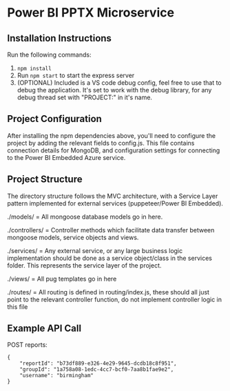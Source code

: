 # Power BI PPTX Microservice

## Installation Instructions

Run the following commands:
1. `` npm install ``
2. Run `` npm start `` to start the express server
3. (OPTIONAL) Included is a VS code debug config, feel free to use that to debug the application. It's set to work with the debug library, for any debug thread set with "PROJECT:" in it's name.

## Project Configuration

After installing the npm dependencies above, you'll need to configure the project by adding the relevant fields to config.js. This file contains connection details for MongoDB, and configuration settings for connecting to the Power BI Embedded Azure service.

## Project Structure

The directory structure follows the MVC architecture, with a Service Layer pattern implemented for external services (puppeteer/Power BI Embedded).

./models/ = All mongoose database models go in here.

./controllers/ = Controller methods which facilitate data transfer between mongoose models, service objects and views.

./services/ = Any external service, or any large business logic implementation should be done as a service object/class in the services folder. This represents the service layer of the project.

./views/ = All pug templates go in here

./routes/ = All routing is defined in routing/index.js, these should all just point to the relevant controller function, do not implement controller logic in this file

## Example API Call

POST reports:

```
{
	"reportId": "b73df889-e326-4e29-9645-dcdb18c8f951",
	"groupId": "1a758a08-1edc-4cc7-bcf0-7aa8b1fae9e2",
	"username": "birmingham"
}
```